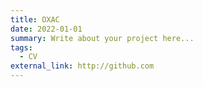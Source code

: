 ```yaml
---
title: OXAC
date: 2022-01-01
summary: Write about your project here...
tags:
  - CV
external_link: http://github.com
---
```

